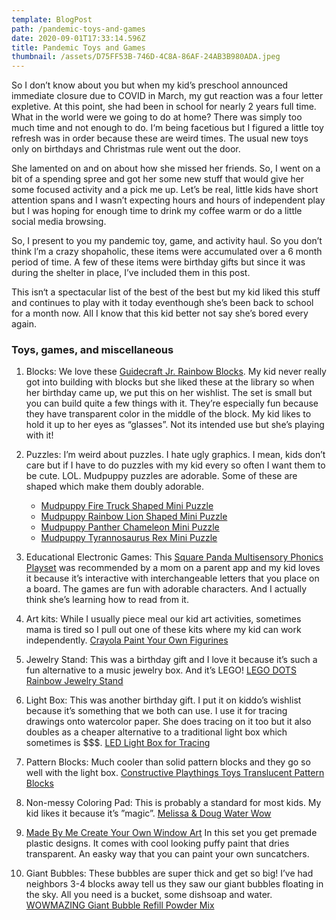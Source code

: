 ```yaml
---
template: BlogPost
path: /pandemic-toys-and-games
date: 2020-09-01T17:33:14.596Z
title: Pandemic Toys and Games
thumbnail: /assets/D75FF53B-746D-4C8A-86AF-24AB3B980ADA.jpeg
---
```

So I don’t know about you but when my kid’s preschool announced immediate closure due to COVID in March, my gut reaction was a four letter expletive. At this point, she had been in school for nearly 2 years full time. What in the world were we going to do at home? There was simply too much time and not enough to do. I‘m being facetious but I figured a little toy refresh was in order because these are weird times. The usual new toys only on birthdays and Christmas rule went out the door. 

She lamented on and on about how she missed her friends. So, I went on a bit of a spending spree and got her some new stuff that would give her some focused activity and a pick me up. Let’s be real, little kids have short attention spans and I wasn’t expecting hours and hours of independent play but I was hoping for enough time to drink my coffee warm or do a little social media browsing. 

So, I present to you my pandemic toy, game, and activity haul. So you don’t think l’m a crazy shopaholic, these items were accumulated over a 6 month period of time. A few of these items were  birthday gifts but since it was during the shelter in place, I’ve included them in this post. 

This isn‘t a spectacular list of the best of the best but my kid liked this stuff and continues to play with it today eventhough she’s been back to school for a month now. All I know that this kid better not say she’s bored every again. 

### Toys, games, and miscellaneous

1. Blocks: We love these [Guidecraft Jr. Rainbow Blocks](https://amzn.to/34PWRMj). My kid never really got into building with blocks but she liked these at the library so when her birthday came up, we put this on her wishlist. The set is small but you can build quite a few things with it. They’re especially fun because they have transparent color in the middle of the block. My kid likes to hold it up to her eyes as “glasses”. Not its intended use but she’s playing with it!  [](https://amzn.to/34PWRMj)
2. Puzzles: I’m weird about puzzles. I hate ugly graphics. I mean, kids don’t care but if I have to do puzzles with my kid every so often I want them to be cute. LOL. Mudpuppy puzzles are adorable. Some of these are shaped which make them doubly adorable. 

   * [Mudpuppy Fire Truck Shaped Mini Puzzle](https://amzn.to/2YTIZN8)
   * [Mudpuppy Rainbow Lion Shaped Mini Puzzle](https://amzn.to/3lCA2l6)
   * [Mudpuppy Panther Chameleon Mini Puzzle](https://amzn.to/3lE23Zx)
   * [Mudpuppy Tyrannosaurus Rex Mini Puzzle](https://amzn.to/3lD6tA7)
3. Educational Electronic Games: This [Square Panda Multisensory Phonics Playset](https://amzn.to/3jxwjU4) was recommended by a mom on a parent app and my kid loves it because it’s interactive with interchangeable letters that you place on a board. The games are fun with adorable characters. And I actually think she’s learning how to read from it.  [](https://amzn.to/3jxwjU4)
4. Art kits: While I usually piece meal our kid art activities, sometimes mama is tired so I pull out one of these kits where my kid can work independently.  [Crayola Paint Your Own Figurines ](https://amzn.to/2YBKa3A)
5. Jewelry Stand: This was a birthday gift and I love it because it’s such a fun alternative to a music jewelry box. And it’s LEGO! [LEGO DOTS Rainbow Jewelry Stand](https://amzn.to/3hsc2ia)
6. Light Box: This was another birthday gift. I put it on kiddo’s wishlist because it’s something that we both can use. I use it for tracing drawings onto watercolor paper. She does tracing on it too but it also doubles as a cheaper alternative to a traditional light box which sometimes is $$$. [LED Light Box for Tracing](https://amzn.to/2YEH6E9)
7. Pattern Blocks: Much cooler than solid pattern blocks and they go so well with the light box. [Constructive Playthings Toys Translucent Pattern Blocks](https://amzn.to/2Qrw2FR)
8. Non-messy Coloring Pad: This is probably a standard for most kids. My kid likes it because it’s ”magic”. [Melissa & Doug Water Wow](https://amzn.to/3ljAyo1)
9. [Made By Me Create Your Own Window Art](https://amzn.to/3lnMntd)  In this set you get premade plastic designs. It comes with cool looking puffy paint that dries transparent. An easky way that you can paint your own suncatchers. 
10. Giant Bubbles: These bubbles are super thick and get so big! I’ve had neighbors 3-4 blocks away tell us they saw our giant bubbles floating in the sky. All you need is a bucket, some dishsoap and water.  [WOWMAZING Giant Bubble Refill Powder Mix](https://amzn.to/34zG2oC)
